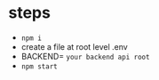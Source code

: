 # steps
- `npm i`
- create a file at root level .env 
- BACKEND= `your backend api root`
- `npm start`